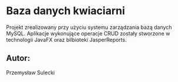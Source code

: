 # Baza danych kwiaciarni
Projekt zrealizowany przy użyciu systemu zarządzania bazą danych MySQL. Aplikacje wykonujące operacje CRUD zostały stworzone w technologii JavaFX oraz bilbioteki JasperReports.
## Autor:
Przemysław Sulecki
